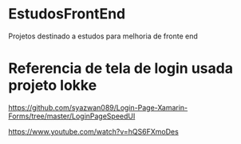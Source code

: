 # EstudosFrontEnd
Projetos destinado a estudos para melhoria de fronte end


# Referencia de tela de login usada projeto lokke

https://github.com/syazwan089/Login-Page-Xamarin-Forms/tree/master/LoginPageSpeedUI

https://www.youtube.com/watch?v=hQS6FXmoDes